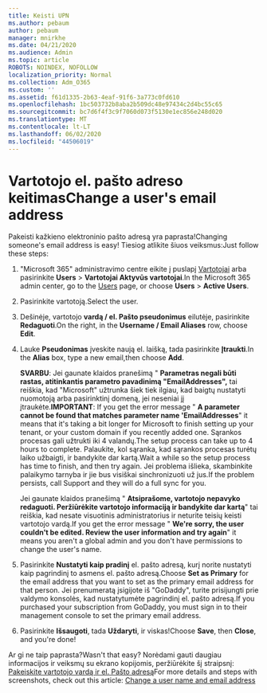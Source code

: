 ```yaml
---
title: Keisti UPN
ms.author: pebaum
author: pebaum
manager: mnirkhe
ms.date: 04/21/2020
ms.audience: Admin
ms.topic: article
ROBOTS: NOINDEX, NOFOLLOW
localization_priority: Normal
ms.collection: Adm_O365
ms.custom: ''
ms.assetid: f61d1335-2b63-4eaf-91f6-3a773c0fd610
ms.openlocfilehash: 1bc503732b8aba2b509dc48e97434c2d4bc55c65
ms.sourcegitcommit: bc7d6f4f3c9f7060d073f5130e1ec856e248d020
ms.translationtype: MT
ms.contentlocale: lt-LT
ms.lasthandoff: 06/02/2020
ms.locfileid: "44506019"
---
```

# <a name="change-a-users-email-address"></a><span data-ttu-id="90ac3-102">Vartotojo el. pašto adreso keitimas</span><span class="sxs-lookup"><span data-stu-id="90ac3-102">Change a user's email address</span></span>

<span data-ttu-id="90ac3-103">Pakeisti kažkieno elektroninio pašto adresą yra paprasta!</span><span class="sxs-lookup"><span data-stu-id="90ac3-103">Changing someone's email address is easy!</span></span> <span data-ttu-id="90ac3-104">Tiesiog atlikite šiuos veiksmus:</span><span class="sxs-lookup"><span data-stu-id="90ac3-104">Just follow these steps:</span></span>
  
1. <span data-ttu-id="90ac3-105">"Microsoft 365" administravimo centre eikite į puslapį [Vartotojai](https://go.microsoft.com/fwlink/p/?linkid=834822) arba pasirinkite **Users** \> **Vartotojai Aktyvūs vartotojai**.</span><span class="sxs-lookup"><span data-stu-id="90ac3-105">In the Microsoft 365 admin center, go to the [Users](https://go.microsoft.com/fwlink/p/?linkid=834822) page, or choose **Users** \> **Active Users**.</span></span>
    
2. <span data-ttu-id="90ac3-106">Pasirinkite vartotoją.</span><span class="sxs-lookup"><span data-stu-id="90ac3-106">Select the user.</span></span>
    
3. <span data-ttu-id="90ac3-107">Dešinėje, vartotojo **vardą / el. Pašto pseudonimus** eilutėje, pasirinkite **Redaguoti**.</span><span class="sxs-lookup"><span data-stu-id="90ac3-107">On the right, in the **Username / Email Aliases** row, choose **Edit**.</span></span>
    
4. <span data-ttu-id="90ac3-108">Lauke **Pseudonimas** įveskite naują el. laišką, tada pasirinkite **Įtraukti**.</span><span class="sxs-lookup"><span data-stu-id="90ac3-108">In the **Alias** box, type a new email,then choose **Add**.</span></span>
    
    <span data-ttu-id="90ac3-109">**SVARBU**: Jei gaunate klaidos pranešimą " **Parametras negali būti rastas, atitinkantis parametro pavadinimą "EmailAddresses",** tai reiškia, kad "Microsoft" užtrunka šiek tiek ilgiau, kad baigtų nustatyti nuomotoją arba pasirinktinį domeną, jei neseniai jį įtraukėte.</span><span class="sxs-lookup"><span data-stu-id="90ac3-109">**IMPORTANT**: If you get the error message " **A parameter cannot be found that matches parameter name 'EmailAddresses**" it means that it's taking a bit longer for Microsoft to finish setting up your tenant, or your custom domain if you recently added one.</span></span> <span data-ttu-id="90ac3-110">Sąrankos procesas gali užtrukti iki 4 valandų.</span><span class="sxs-lookup"><span data-stu-id="90ac3-110">The setup process can take up to 4 hours to complete.</span></span> <span data-ttu-id="90ac3-111">Palaukite, kol sąranka, kad sąrankos procesas turėtų laiko užbaigti, ir bandykite dar kartą.</span><span class="sxs-lookup"><span data-stu-id="90ac3-111">Wait a while so the setup process has time to finish, and then try again.</span></span> <span data-ttu-id="90ac3-112">Jei problema išlieka, skambinkite palaikymo tarnyba ir jie bus visiškai sinchronizuoti už jus.</span><span class="sxs-lookup"><span data-stu-id="90ac3-112">If the problem persists, call Support and they will do a full sync for you.</span></span>
    
    <span data-ttu-id="90ac3-113">Jei gaunate klaidos pranešimą " **Atsiprašome, vartotojo nepavyko redaguoti. Peržiūrėkite vartotojo informaciją ir bandykite dar kartą**" tai reiškia, kad nesate visuotinis administratorius ir neturite teisių keisti vartotojo vardą.</span><span class="sxs-lookup"><span data-stu-id="90ac3-113">If you get the error message " **We're sorry, the user couldn't be edited. Review the user information and try again**" it means you aren't a global admin and you don't have permissions to change the user's name.</span></span>
    
5. <span data-ttu-id="90ac3-114">Pasirinkite **Nustatyti kaip pradinį** el. pašto adresą, kurį norite nustatyti kaip pagrindinį to asmens el. pašto adresą.</span><span class="sxs-lookup"><span data-stu-id="90ac3-114">Choose **Set as Primary** for the email address that you want to set as the primary email address for that person.</span></span> <span data-ttu-id="90ac3-115">Jei prenumeratą įsigijote iš "GoDaddy", turite prisijungti prie valdymo konsolės, kad nustatytumėte pagrindinį el. pašto adresą.</span><span class="sxs-lookup"><span data-stu-id="90ac3-115">If you purchased your subscription from GoDaddy, you must sign in to their management console to set the primary email address.</span></span> 
    
6. <span data-ttu-id="90ac3-116">Pasirinkite **Išsaugoti**, tada **Uždaryti**, ir viskas!</span><span class="sxs-lookup"><span data-stu-id="90ac3-116">Choose **Save**, then **Close**, and you're done!</span></span>
    
<span data-ttu-id="90ac3-117">Ar gi ne taip paprasta?</span><span class="sxs-lookup"><span data-stu-id="90ac3-117">Wasn't that easy?</span></span> <span data-ttu-id="90ac3-118">Norėdami gauti daugiau informacijos ir veiksmų su ekrano kopijomis, peržiūrėkite šį straipsnį: [Pakeiskite vartotojo vardą ir el. Pašto adresą](https://docs.microsoft.com/microsoft-365/admin/add-users/change-a-user-name-and-email-address)</span><span class="sxs-lookup"><span data-stu-id="90ac3-118">For more details and steps with screenshots, check out this article: [Change a user name and email address](https://docs.microsoft.com/microsoft-365/admin/add-users/change-a-user-name-and-email-address)</span></span>
  

